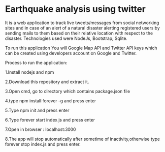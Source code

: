 # Earthquake analysis using twitter
It is a web application to track live tweets/messages from social networking sites and in case of an alert of a natural disaster alerting registered users by sending mails to them based on their relative location with respect to the disaster. Technologies used were NodeJs, Bootstrap, Sqlite.

To run this application
You will Google Map API and Twitter API keys which can be created using developers account on Google and Twitter.

Process to run the application:

1.Install nodejs and npm

2.Download this repository and extract it.

3.Open cmd, go to directory which contains package.json file

4.type npm install forever -g and press enter 

5.Type npm init  and press enter

6.Type forever start index.js and press enter

7.Open in browser : localhost:3000

8.The app will stop automatically after sometime of inactivity,otherwise type forever stop index.js and press enter.
